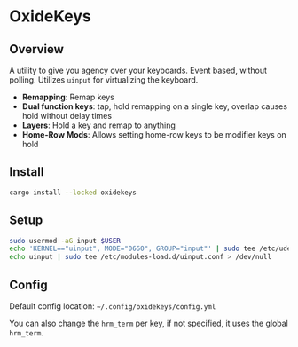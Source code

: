 # OxideKeys

## Overview

A utility to give you agency over your keyboards.
Event based, without polling.
Utilizes `uinput` for virtualizing the keyboard.

- **Remapping**: Remap keys
- **Dual function keys**: tap, hold remapping on a single key, overlap causes hold without delay times
- **Layers**: Hold a key and remap to anything
- **Home-Row Mods**: Allows setting home-row keys to be modifier keys on hold

## Install

```bash
cargo install --locked oxidekeys
```

## Setup

```bash
sudo usermod -aG input $USER
echo 'KERNEL=="uinput", MODE="0660", GROUP="input"' | sudo tee /etc/udev/rules.d/99-uinput.rules > /dev/null
echo uinput | sudo tee /etc/modules-load.d/uinput.conf > /dev/null
```

## Config

Default config location: `~/.config/oxidekeys/config.yml`

You can also change the `hrm_term` per key, if not specified, it uses the global `hrm_term`.
